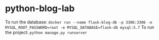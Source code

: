 # python-blog-lab

To run the database: `docker run --name flask-blog-db -p 3306:3306 -e MYSQL_ROOT_PASSWORD=root -e MYSQL_DATABASE=flask-db mysql:5.7`
To run the project: `python manage.py runserver`
